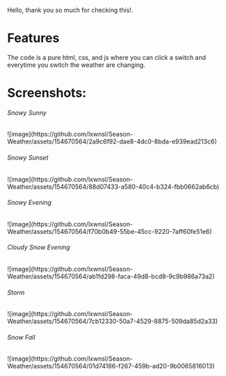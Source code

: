 Hello, thank you so much for checking this!.

<h1>Features</h1>
The code is a pure html, css, and js where you can click a switch and everytime you switch the weather are changing.


<h1>Screenshots:</h1>

<h6>Snowy Sunny</h6>
![image](https://github.com/lxwnsl/Season-Weather/assets/154670564/2a9c6f92-dae8-4dc0-8bda-e939ead213c6)

<h6>Snowy Sunset</h6>
![image](https://github.com/lxwnsl/Season-Weather/assets/154670564/88d07433-a580-40c4-b324-fbb0662ab6cb)

<h6>Snowy Evening</h6>
![image](https://github.com/lxwnsl/Season-Weather/assets/154670564/f70b0b49-55be-45cc-9220-7aff60fe51e6)

<h6>Cloudy Snow Evening</h6>
![image](https://github.com/lxwnsl/Season-Weather/assets/154670564/ab1fd298-faca-49d8-bcd8-9c9b986a73a2)

<h6>Storm</h6>
![image](https://github.com/lxwnsl/Season-Weather/assets/154670564/7cb12330-50a7-4529-8875-509da85d2a33)

<h6>Snow Fall</h6>
![image](https://github.com/lxwnsl/Season-Weather/assets/154670564/01d74186-f267-459b-ad20-9b0065816013)





